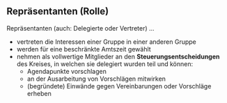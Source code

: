 ## Repräsentanten (Rolle)

Repräsentanten (auch: Delegierte oder Vertreter) …

- vertreten die Interessen einer Gruppe in einer anderen Gruppe
- werden für eine beschränkte Amtszeit gewählt
- nehmen als vollwertige Mitglieder an den **Steuerungsentscheidungen** des Kreises, in welchen sie delegiert wurden teil und können: 
    - Agendapunkte vorschlagen
    - an der Ausarbeitung von Vorschlägen mitwirken
    - (begründete) Einwände gegen Vereinbarungen oder Vorschläge erheben